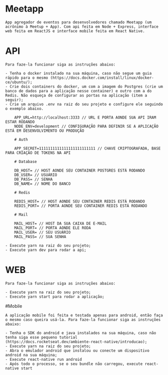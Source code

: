 # Meetapp

    App agregador de eventos para desenvolvedores chamado Meetapp (um acrônimo à Meetup + App). Com api feita em Node + Express, interface web feita em ReactJS e interface mobile feita em React Native.

# API

    Para faze-la funcionar siga as instruções abaixo:

    - Tenha o docker instalado na sua máquina, caso não segue um guia rápido para o mesmo (https://docs.docker.com/install/linux/docker-ce/ubuntu/);
    - Crie dois containers do docker, um com a imagem do Postgres (crie um banco de dados para a aplicação nesse container) e outro com a do Redis. Não esqueça de configurar as portas na aplicação (item a seguir);
    - Crie um arquivo .env na raiz do seu projeto e configure ele seguindo o exemplo abaixo.

        APP_URL=http://localhost:3333 // URL E PORTA AONDE SUA API IRAM ESTAR RODANDO
        NODE_ENV=development // CONFIGURAÇÃO PARA DEFINIR SE A APLICAÇÃO ESTÁ EM DESENVOLVIMENTO OU PRODUÇÃO

        # Auth

        APP_SECRET=1111111111111111111111111 // CHAVE CRIPTOGRAFADA, BASE PARA CRIAÇÃO DE TOKENS NA API

        # Database

        DB_HOST= // HOST AONDE SEU CONTAINER POSTGRES ESTÁ RODANDO
        DB_USER= // USUÁRIO
        DB_PASS= // SENHA
        DB_NAME= // NOME DO BANCO

        # Redis

        REDIS_HOST= // HOST AONDE SEU CONTAINER REDIS ESTÁ RODANDO
        REDIS_PORT= // PORTA AONDE SEU CONTAINER REDIS ESTÁ RODANDO

        # Mail

        MAIL_HOST= // HOST DA SUA CAIXA DE E-MAIL
        MAIL_PORT= // PORTA AONDE ELE RODA
        MAIL_USER= // SEU USUÁRIO
        MAIL_PASS= // SUA SENHA

    - Execute yarn na raiz do seu projeto;
    - Execute yarn dev para rodar a api;


# WEB

    Para faze-la funcionar siga as instruções abaixo:

    - Execute yarn na raiz do seu projeto;
    - Execute yarn start para rodar a aplicação;


#Mobile

    A aplicação mobile foi feita e testada apenas para android, então faça o mesmo caso queira usá-la. Para faze-la funcionar siga as instruções abaixo:

    - Tenha o SDK do android e java instalados na sua máquina, caso não tenha siga esse pequeno tutorial (https://docs.rocketseat.dev/ambiente-react-native/introducao);
    - Execute yarn na raiz do seu projeto; 
    - Abra o emulador android que instalou ou conecte um dispositivo android na sua máquina;
    - Execute react-native run android
    - Após todo o processo, se o seu bundle não carregou, execute react-native start



